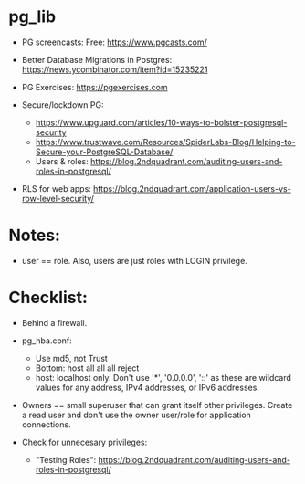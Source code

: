 # pg_lib


* PG screencasts: Free: https://www.pgcasts.com/
* Better Database Migrations in Postgres: https://news.ycombinator.com/item?id=15235221
* PG Exercises: https://pgexercises.com
* Secure/lockdown PG:
  * https://www.upguard.com/articles/10-ways-to-bolster-postgresql-security
  * https://www.trustwave.com/Resources/SpiderLabs-Blog/Helping-to-Secure-your-PostgreSQL-Database/
  * Users & roles: https://blog.2ndquadrant.com/auditing-users-and-roles-in-postgresql/
  
* RLS for web apps: https://blog.2ndquadrant.com/application-users-vs-row-level-security/
  
# Notes:
* user == role. Also, users are just roles with LOGIN privilege.

# Checklist:
* Behind a firewall.
* pg_hba.conf:
  * Use md5, not Trust
  * Bottom: host all all all reject
  * host: localhost only. Don't use '\*', '0.0.0.0', '::' as these are wildcard values for any address, IPv4 addresses, or IPv6 addresses.
* Owners == small superuser that can grant itself other privileges. Create a read user and don't use the owner user/role for application connections.

* Check for unnecesary privileges:
  * "Testing Roles": https://blog.2ndquadrant.com/auditing-users-and-roles-in-postgresql/
